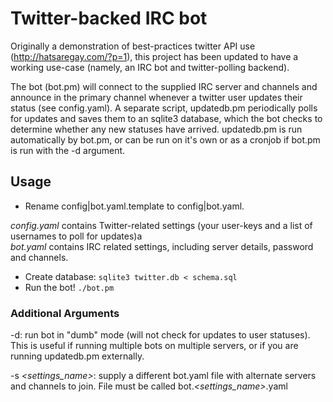 Twitter-backed IRC bot
======================
Originally a demonstration of best-practices twitter API use (http://hatsaregay.com/?p=1), this project has been updated to have a working use-case (namely, an IRC bot and twitter-polling backend).

The bot (bot.pm) will connect to the supplied IRC server and channels and announce in the primary channel whenever a twitter user updates their status (see config.yaml). A separate script, updatedb.pm periodically polls for updates and saves them to an sqlite3 database, which the bot checks to determine whether any new statuses have arrived. updatedb.pm is run automatically by bot.pm, or can be run on it's own or as a cronjob if bot.pm is run with the -d argument.

Usage
-----
- Rename config|bot.yaml.template to config|bot.yaml. 

*config.yaml* contains Twitter-related settings (your user-keys and a list of usernames to poll for updates)a</br>
*bot.yaml* contains IRC related settings, including server details, password and channels.

- Create database: `sqlite3 twitter.db < schema.sql`
- Run the bot! `./bot.pm`

### Additional Arguments
-d: run bot in "dumb" mode (will not check for updates to user statuses). This is useful if running multiple bots on multiple servers, or if you are running updatedb.pm externally.

-s *&lt;settings_name&gt;*: supply a different bot.yaml file with alternate servers and channels to join. File must be called bot.*<settings_name>*.yaml
